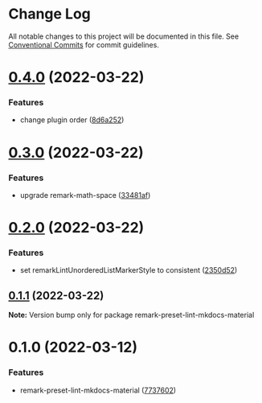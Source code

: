 # Change Log

All notable changes to this project will be documented in this file.
See [Conventional Commits](https://conventionalcommits.org) for commit guidelines.

# [0.4.0](https://github.com/dup4/remark-preset-lint/compare/v0.3.0...v0.4.0) (2022-03-22)


### Features

* change plugin order ([8d6a252](https://github.com/dup4/remark-preset-lint/commit/8d6a2521778b5a4bb62e374b1f922ad64cf8e2c7))





# [0.3.0](https://github.com/dup4/remark-preset-lint/compare/v0.2.0...v0.3.0) (2022-03-22)


### Features

* upgrade remark-math-space ([33481af](https://github.com/dup4/remark-preset-lint/commit/33481afe819c95df15d9fcad2df8787b62705881))





# [0.2.0](https://github.com/dup4/remark-preset-lint/compare/v0.1.1...v0.2.0) (2022-03-22)


### Features

* set remarkLintUnorderedListMarkerStyle to consistent ([2350d52](https://github.com/dup4/remark-preset-lint/commit/2350d522b79b54ef78919a534f6b3525f08a8c56))





## [0.1.1](https://github.com/dup4/remark-preset-lint/compare/v0.1.0...v0.1.1) (2022-03-22)

**Note:** Version bump only for package remark-preset-lint-mkdocs-material





# 0.1.0 (2022-03-12)


### Features

* remark-preset-lint-mkdocs-material ([7737602](https://github.com/dup4/remark-preset-lint/commit/773760298a56771c8b4085ea704f2dfd5054adf2))
